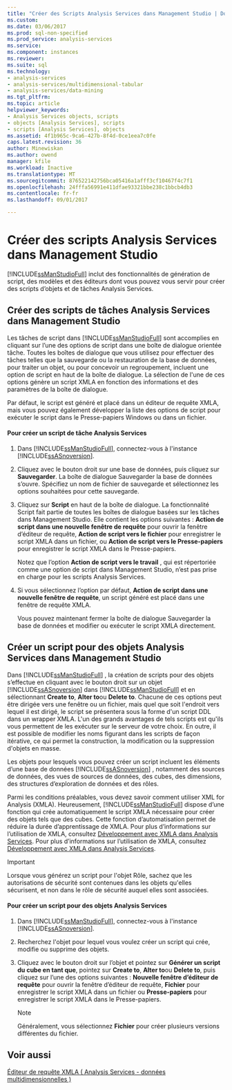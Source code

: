 ```yaml
---
title: "Créer des Scripts Analysis Services dans Management Studio | Documents Microsoft"
ms.custom: 
ms.date: 03/06/2017
ms.prod: sql-non-specified
ms.prod_service: analysis-services
ms.service: 
ms.component: instances
ms.reviewer: 
ms.suite: sql
ms.technology:
- analysis-services
- analysis-services/multidimensional-tabular
- analysis-services/data-mining
ms.tgt_pltfrm: 
ms.topic: article
helpviewer_keywords:
- Analysis Services objects, scripts
- objects [Analysis Services], scripts
- scripts [Analysis Services], objects
ms.assetid: 4f1b965c-9ca6-427b-8f4d-0ce1eea7c0fe
caps.latest.revision: 36
author: Minewiskan
ms.author: owend
manager: kfile
ms.workload: Inactive
ms.translationtype: MT
ms.sourcegitcommit: 876522142756bca05416a1afff3cf10467f4c7f1
ms.openlocfilehash: 24fffa56991e411dfae93321bbe238c1bbcb4db3
ms.contentlocale: fr-fr
ms.lasthandoff: 09/01/2017

---
```

# <a name="create-analysis-services-scripts-in-management-studio"></a>Créer des scripts Analysis Services dans Management Studio
  [!INCLUDE[ssManStudioFull](../../includes/ssmanstudiofull-md.md)] inclut des fonctionnalités de génération de script, des modèles et des éditeurs dont vous pouvez vous servir pour créer des scripts d’objets et de tâches Analysis Services.  
  
## <a name="script-analysis-services-tasks-in-management-studio"></a>Créer des scripts de tâches Analysis Services dans Management Studio  
 Les tâches de script dans [!INCLUDE[ssManStudioFull](../../includes/ssmanstudiofull-md.md)] sont accomplies en cliquant sur l’une des options de script dans une boîte de dialogue orientée tâche. Toutes les boîtes de dialogue que vous utilisez pour effectuer des tâches telles que la sauvegarde ou la restauration de la base de données, pour traiter un objet, ou pour concevoir un regroupement, incluent une option de script en haut de la boîte de dialogue. La sélection de l'une de ces options génère un script XMLA en fonction des informations et des paramètres de la boîte de dialogue.  
  
 Par défaut, le script est généré et placé dans un éditeur de requête XMLA, mais vous pouvez également développer la liste des options de script pour exécuter le script dans le Presse-papiers Windows ou dans un fichier.  
  
#### <a name="to-script-an-analysis-services-task"></a>Pour créer un script de tâche Analysis Services  
  
1.  Dans [!INCLUDE[ssManStudioFull](../../includes/ssmanstudiofull-md.md)], connectez-vous à l'instance [!INCLUDE[ssASnoversion](../../includes/ssasnoversion-md.md)].  
  
2.  Cliquez avec le bouton droit sur une base de données, puis cliquez sur **Sauvegarder**. La boîte de dialogue Sauvegarder la base de données s’ouvre. Spécifiez un nom de fichier de sauvegarde et sélectionnez les options souhaitées pour cette sauvegarde.  
  
3.  Cliquez sur **Script** en haut de la boîte de dialogue. La fonctionnalité Script fait partie de toutes les boîtes de dialogue basées sur les tâches dans Management Studio. Elle contient les options suivantes : **Action de script dans une nouvelle fenêtre de requête** pour ouvrir la fenêtre d’éditeur de requête, **Action de script vers le fichier** pour enregistrer le script XMLA dans un fichier, ou **Action de script vers le Presse-papiers** pour enregistrer le script XMLA dans le Presse-papiers.  
  
     Notez que l’option **Action de script vers le travail** , qui est répertoriée comme une option de script dans Management Studio, n’est pas prise en charge pour les scripts Analysis Services.  
  
4.  Si vous sélectionnez l’option par défaut, **Action de script dans une nouvelle fenêtre de requête**, un script généré est placé dans une fenêtre de requête XMLA.  
  
     Vous pouvez maintenant fermer la boîte de dialogue Sauvegarder la base de données et modifier ou exécuter le script XMLA directement.  
  
## <a name="script-analysis-services-objects-in-management-studio"></a>Créer un script pour des objets Analysis Services dans Management Studio  
 Dans [!INCLUDE[ssManStudioFull](../../includes/ssmanstudiofull-md.md)] , la création de scripts pour des objets s’effectue en cliquant avec le bouton droit sur un objet [!INCLUDE[ssASnoversion](../../includes/ssasnoversion-md.md)] dans [!INCLUDE[ssManStudioFull](../../includes/ssmanstudiofull-md.md)] et en sélectionnant **Create to**, **Alter to**ou **Delete to**. Chacune de ces options peut être dirigée vers une fenêtre ou un fichier, mais quel que soit l'endroit vers lequel il est dirigé, le script se présentera sous la forme d'un script DDL dans un wrapper XMLA. L'un des grands avantages de tels scripts est qu'ils vous permettent de les exécuter sur le serveur de votre choix. En outre, il est possible de modifier les noms figurant dans les scripts de façon itérative, ce qui permet la construction, la modification ou la suppression d'objets en masse.  
  
 Les objets pour lesquels vous pouvez créer un script incluent les éléments d’une base de données [!INCLUDE[ssASnoversion](../../includes/ssasnoversion-md.md)] , notamment des sources de données, des vues de sources de données, des cubes, des dimensions, des structures d’exploration de données et des rôles.  
  
 Parmi les conditions préalables, vous devez savoir comment utiliser XML for Analysis (XMLA). Heureusement, [!INCLUDE[ssManStudioFull](../../includes/ssmanstudiofull-md.md)] dispose d’une fonction qui crée automatiquement le script XMLA nécessaire pour créer des objets tels que des cubes. Cette fonction d’automatisation permet de réduire la durée d’apprentissage de XMLA. Pour plus d’informations sur l’utilisation de XMLA, consultez [Développement avec XMLA dans Analysis Services](../../analysis-services/multidimensional-models-scripting-language-assl-xmla/developing-with-xmla-in-analysis-services.md). Pour plus d’informations sur l’utilisation de XMLA, consultez [Développement avec XMLA dans Analysis Services](../../analysis-services/multidimensional-models-scripting-language-assl-xmla/developing-with-xmla-in-analysis-services.md).  
  
> [!IMPORTANT]  
>  Lorsque vous générez un script pour l'objet Rôle, sachez que les autorisations de sécurité sont contenues dans les objets qu'elles sécurisent, et non dans le rôle de sécurité auquel elles sont associées.  
  
#### <a name="to-script-analysis-services-objects"></a>Pour créer un script pour des objets Analysis Services  
  
1.  Dans [!INCLUDE[ssManStudioFull](../../includes/ssmanstudiofull-md.md)], connectez-vous à l'instance [!INCLUDE[ssASnoversion](../../includes/ssasnoversion-md.md)].  
  
2.  Recherchez l'objet pour lequel vous voulez créer un script qui crée, modifie ou supprime des objets.  
  
3.  Cliquez avec le bouton droit sur l’objet et pointez sur **Générer un script du cube en tant que**, pointez sur **Create to**, **Alter to**ou **Delete to**, puis cliquez sur l’une des options suivantes : **Nouvelle fenêtre d’éditeur de requête** pour ouvrir la fenêtre d’éditeur de requête, **Fichier** pour enregistrer le script XMLA dans un fichier ou **Presse-papiers** pour enregistrer le script XMLA dans le Presse-papiers.  
  
    > [!NOTE]  
    >  Généralement, vous sélectionnez **Fichier** pour créer plusieurs versions différentes du fichier.  
  
## <a name="see-also"></a>Voir aussi  
 [Éditeur de requête XMLA &#40; Analysis Services - données multidimensionnelles &#41;](http://msdn.microsoft.com/library/14623019-7839-4038-9d12-2f8953d2ec04)  
  
  

